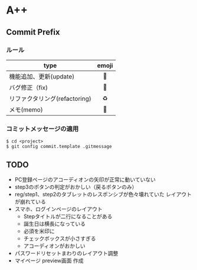 # A++

## Commit Prefix

### ルール
| type                  | emoji |
|-----------------------|:-----:|
| 機能追加、更新(update)       |  🔧   |
| バグ修正（fix)             |  🐛   |
| リファクタリング(refactoring) |  ♻️   |
| メモ(memo)              |  📝   |

### コミットメッセージの適用
```shell
$ cd <project>
$ git config commit.template .gitmessage
```

## TODO
- PC登録ページのアコーディオンの矢印が正常に動いていない
- step3のボタンの判定がおかしい（戻るボタンのみ）
- reg/step1、step2のタブレットのレスポンシブが色々壊れていた レイアウトが崩れている
- スマホ、ログインページのレイアウト
    - Stepタイトルが二行になることがある
    - 誕生日は横長になっている
    - 必須を米印に
    - チェックボックスが小さすぎる
    - アコーディオンがおかしい
- パスワードリセットまわりのレイアウト調整
- マイページ preview画面 作成